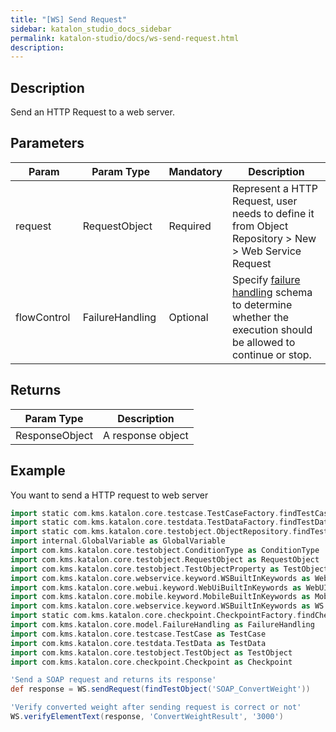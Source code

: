 ```yaml
---
title: "[WS] Send Request" 
sidebar: katalon_studio_docs_sidebar
permalink: katalon-studio/docs/ws-send-request.html 
description: 
---
```

Description
-----------

Send an HTTP Request to a web server.

Parameters
----------

<table><thead><tr><th>Param</th><th>Param Type</th><th>Mandatory</th><th>Description</th></tr></thead><tbody><tr><td><span>request&nbsp;</span></td><td><span>RequestObject&nbsp;</span></td><td><span>Required</span></td><td><span>Represent a HTTP Request, user needs to define it from Object Repository &gt; New &gt; Web Service Request</span></td></tr><tr><td><span>flowControl&nbsp;</span></td><td><span>FailureHandling&nbsp;</span></td><td><span>Optional</span></td><td><span>Spec</span><span>ify </span><a href="https://docs.katalon.com/x/qAAM" rel="nofollow">failure handling</a><span> schema to determine whether the execution should be allowed to continue or stop.</span></td></tr></tbody></table>

Returns
-------

<table><thead><tr><th>Param Type</th><th>Description</th></tr></thead><tbody><tr><td>ResponseObject</td><td>A response object</td></tr></tbody></table>

Example
-------

You want to send a HTTP request to web server

```groovy
import static com.kms.katalon.core.testcase.TestCaseFactory.findTestCase
import static com.kms.katalon.core.testdata.TestDataFactory.findTestData
import static com.kms.katalon.core.testobject.ObjectRepository.findTestObject
import internal.GlobalVariable as GlobalVariable
import com.kms.katalon.core.testobject.ConditionType as ConditionType
import com.kms.katalon.core.testobject.RequestObject as RequestObject
import com.kms.katalon.core.testobject.TestObjectProperty as TestObjectProperty
import com.kms.katalon.core.webservice.keyword.WSBuiltInKeywords as WebAPI
import com.kms.katalon.core.webui.keyword.WebUiBuiltInKeywords as WebUI
import com.kms.katalon.core.mobile.keyword.MobileBuiltInKeywords as Mobile
import com.kms.katalon.core.webservice.keyword.WSBuiltInKeywords as WS
import static com.kms.katalon.core.checkpoint.CheckpointFactory.findCheckpoint
import com.kms.katalon.core.model.FailureHandling as FailureHandling
import com.kms.katalon.core.testcase.TestCase as TestCase
import com.kms.katalon.core.testdata.TestData as TestData
import com.kms.katalon.core.testobject.TestObject as TestObject
import com.kms.katalon.core.checkpoint.Checkpoint as Checkpoint

'Send a SOAP request and returns its response'
def response = WS.sendRequest(findTestObject('SOAP_ConvertWeight'))

'Verify converted weight after sending request is correct or not'
WS.verifyElementText(response, 'ConvertWeightResult', '3000')
```